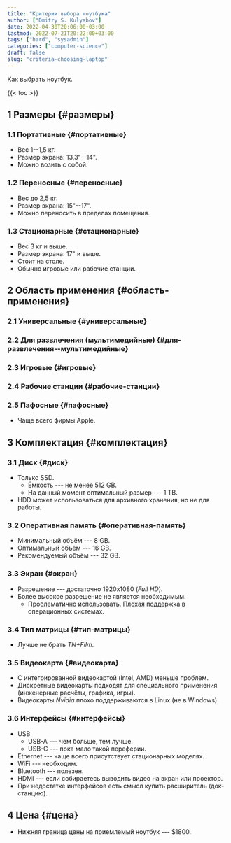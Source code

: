 ```yaml
---
title: "Критерии выбора ноутбука"
author: ["Dmitry S. Kulyabov"]
date: 2022-04-30T20:06:00+03:00
lastmod: 2022-07-21T20:22:00+03:00
tags: ["hard", "sysadmin"]
categories: ["computer-science"]
draft: false
slug: "criteria-choosing-laptop"
---
```


Как выбрать ноутбук.

<!--more-->

{{< toc >}}


## <span class="section-num">1</span> Размеры {#размеры}


### <span class="section-num">1.1</span> Портативные {#портативные}

-   Вес 1--1,5 кг.
-   Размер экрана: 13,3"--14".
-   Можно возить с собой.


### <span class="section-num">1.2</span> Переносные {#переносные}

-   Вес до 2,5 кг.
-   Размер экрана: 15"--17".
-   Можно переносить в пределах помещения.


### <span class="section-num">1.3</span> Стационарные {#стационарные}

-   Вес 3 кг и выше.
-   Размер экрана: 17" и выше.
-   Стоит на столе.
-   Обычно игровые или рабочие станции.


## <span class="section-num">2</span> Область применения {#область-применения}


### <span class="section-num">2.1</span> Универсальные {#универсальные}


### <span class="section-num">2.2</span> Для развлечения (мультимедийные) {#для-развлечения--мультимедийные}


### <span class="section-num">2.3</span> Игровые {#игровые}


### <span class="section-num">2.4</span> Рабочие станции {#рабочие-станции}


### <span class="section-num">2.5</span> Пафосные {#пафосные}

-   Чаще всего фирмы Apple.


## <span class="section-num">3</span> Комплектация {#комплектация}


### <span class="section-num">3.1</span> Диск {#диск}

-   Только SSD.
    -   Ёмкость --- не менее 512 GB.
    -   На данный момент оптимальный размер --- 1 TB.
-   HDD может использоваться для архивного хранения, но не для работы.


### <span class="section-num">3.2</span> Оперативная память {#оперативная-память}

-   Минимальный объём --- 8 GB.
-   Оптимальный объём --- 16 GB.
-   Рекомендуемый объём --- 32 GB.


### <span class="section-num">3.3</span> Экран {#экран}

-   Разрешение --- достаточно 1920x1080 (_Full HD_).
-   Более высокое разрешение не является необходимым.
    -   Проблематично использовать. Плохая поддержка в операционных системах.


### <span class="section-num">3.4</span> Тип матрицы {#тип-матрицы}

-   Лучше не брать _TN+Film_.


### <span class="section-num">3.5</span> Видеокарта {#видеокарта}

-   С интегрированной видеокартой (Intel, AMD) меньше проблем.
-   Дискретные видеокарты подходят для специального применения (инженерные расчёты, графика, игры).
-   Видеокарты _Nvidia_ плохо поддерживаются в Linux (не в Windows).


### <span class="section-num">3.6</span> Интерфейсы {#интерфейсы}

-   USB
    -   USB-A --- чем больше, тем лучше.
    -   USB-C --- пока мало такой переферии.
-   Ethernet --- чаще всего присутствует стационарных моделях.
-   WiFi --- необходим.
-   Bluetooth --- полезен.
-   HDMI --- если собираетесь выводить видео на экран или проектор.
-   При недостатке интерфейсов есть смысл купить расширитель (док-станцию).


## <span class="section-num">4</span> Цена {#цена}

-   Нижняя граница цены на приемлемый ноутбук --- $1800.

